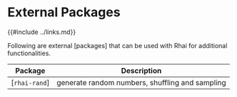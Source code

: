 External Packages
=================

{{#include ../links.md}}

Following are external [packages] that can be used with Rhai for additional functionalities.

|    Package    | Description                                     |
| :-----------: | ----------------------------------------------- |
| [`rhai-rand`] | generate random numbers, shuffling and sampling |
